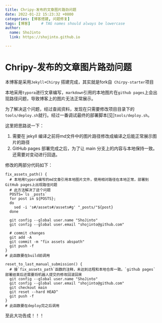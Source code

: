 ```yaml
---
title: Chripy-发布的文章图片路劲问题
date: 2022-01-22 15:23:32 +0800
categories: [博客搭建, 问题修复]
tags: [博客]     # TAG names should always be lowercase
author:
  name: ShoJinto
  link: https://shojinto.github.io

---
```



# Chripy-发布的文章图片路劲问题

本博客是采用`Jekyll+Chirpy` 搭建完成，其实就是fork自` Chirpy-starter`项目

本地采用`typora`进行文章编写，`markdown`引用的本地图片在`github pages`上会出现路径问题，导致博客上的图片无法正常展示。

为了解决这个问题，经过查阅资料，发现在只需要修改项目目录下的`tools/deploy.sh`就行。经过一番调试最终的部署脚本[见]`tools/deploy.sh`。

这里把思路说一下：

1. 需要在 jekyll 编译之前将md文件中的图片路径修改成编译之后能正常展示图片的路径
2. GitHub pages 部署完成之后，为了让 main 分支上的内容与本地保持一致。还需要对变动进行回退。

修改的两部分代码如下：

```shell
fix_assets_path() {
  # 本地用typora编写的md文章引用本地图片文件，使用相对路径在本地正常，部署到GitHub pages上出现路径问题
  # 此方法解决了这个问题
  POSTS=`ls _posts`
  for post in ${POSTS};
  do
    sed -i 's#/assets#/assets#g' "_posts/"${post}
  done
  
  git config --global user.name "ShoJinto"
  git config --global user.email "shojinto@github.com"

  # commit changes
  git add -A
  git commit -m "fix assets abspath"
  git push -f
}
# 此函数要在build前调用
```



```shell
reset_to_last_manual_submission() {
  # 接`fix_assets_path`函数的注释，未达到远程和本地仓库一致。`github pages` 部署结束后还需要将机器人提交的修改回滚回来
  git config --global user.name "ShoJinto"
  git config --global user.email "shojinto@github.com"
  git checkout main
  git reset --hard HEAD^
  git push -f
}
# 此函数要在deploy完之后调用
```



至此大功告成！！！
